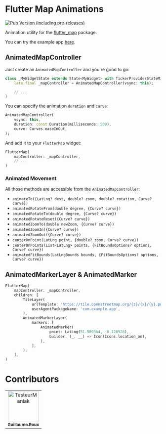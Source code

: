 # Flutter Map Animations

[![Pub Version (including pre-releases)](https://img.shields.io/pub/v/flutter_map_animations?include_prereleases)](https://pub.dev/packages/flutter_map_animations)

Animation utility for the [flutter_map](https://pub.dev/packages/flutter_map) package.

You can try the example app [here](https://testeurmaniak.github.io/flutter_map_animations/#/).

## AnimatedMapController

Just create an `AnimatedMapController` and you're good to go:

```dart
class _MyWidgetState extends State<MyWidget> with TickerProviderStateMixin {
    late final _mapController = AnimatedMapController(vsync: this);

    // ...
}
```

You can specify the animation `duration` and `curve`:

```dart
AnimatedMapController(
    vsync: this,
    duration: const Duration(milliseconds: 500),
    curve: Curves.easeInOut,
);
```

And add it to your `FlutterMap` widget:

```dart
FlutterMap(
    mapController: _mapController,
    // ...
)
```

### Animated Movement

All those methods are accessible from the `AnimatedMapController`:

* `animateTo({LatLng? dest, double? zoom, double? rotation, Curve? curve})`
* `animatedRotateFrom(double degree, {Curve? curve})`
* `animatedRotateTo(double degree, {Curve? curve})`
* `animatedRotateReset({Curve? curve})`
* `animatedZoomTo(double newZoom, {Curve? curve})`
* `animatedZoomIn({Curve? curve})`
* `animatedZoomOut({Curve? curve})`
* `centerOnPoint(LatLng point, {double? zoom, Curve? curve})`
* `centerOnPoints(List<LatLng> points, {FitBoundsOptions? options, Curve? curve})`
* `animatedFitBounds(LatLngBounds bounds, {FitBoundsOptions? options, Curve? curve})`

## AnimatedMarkerLayer & AnimatedMarker

```dart
FlutterMap(
    mapController: _mapController,
    children: [
        TileLayer(
            urlTemplate: 'https://tile.openstreetmap.org/{z}/{x}/{y}.png',
            userAgentPackageName: 'com.example.app',
        ),
        AnimatedMarkerLayer(
            markers: [
                AnimatedMarker(
                    point: LatLng(51.509364, -0.128928),
                    builder: (_, __) => Icon(Icons.location_on),
                ),
            ],
        ),
    ],
)
```

# Contributors

<!-- readme: contributors -start -->
<table>
<tr>
    <td align="center">
        <a href="https://github.com/TesteurManiak">
            <img src="https://avatars.githubusercontent.com/u/14369698?v=4" width="100;" alt="TesteurManiak"/>
            <br />
            <sub><b>Guillaume Roux</b></sub>
        </a>
    </td></tr>
</table>
<!-- readme: contributors -end -->

